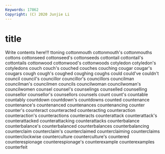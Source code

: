 ```yaml
---
Keywords: 17862
Copyright: (C) 2020 Junjie Li
---
```


# title

Write contents here!!!
ttoning 
cottonmouth 
cottonmouth's
cottonmouths 
cottons 
cottonseed 
cottonseed's 
cottonseeds 
cottontail 
cottontail's 
cottontails 
cottonwood 
cottonwood's
cottonwoods 
cotyledon 
cotyledon's 
cotyledons 
couch 
couch's 
couched 
couches 
couching 
cougar
cougar's 
cougars 
cough 
cough's 
coughed 
coughing 
coughs 
could 
could've 
couldn't
council 
council's 
councillor 
councillor's 
councillors 
councilman 
councilman's 
councilmen 
councils 
councilwoman
councilwoman's 
councilwomen 
counsel 
counsel's 
counselings 
counselled 
counselling 
counsellor 
counsellor's 
counsellors
counsels 
count 
count's 
countable 
countably 
countdown 
countdown's 
countdowns 
counted 
countenance
countenance's 
countenanced 
countenances 
countenancing 
counter 
counter's 
counteract 
counteracted 
counteracting 
counteraction
counteraction's 
counteractions 
counteracts 
counterattack 
counterattack's 
counterattacked 
counterattacking 
counterattacks 
counterbalance 
counterbalance's
counterbalanced 
counterbalances 
counterbalancing 
counterclaim 
counterclaim's 
counterclaimed 
counterclaiming 
counterclaims 
counterclockwise 
counterculture
counterculture's 
countered 
counterespionage 
counterespionage's 
counterexample 
counterexamples 
counterfeit 
